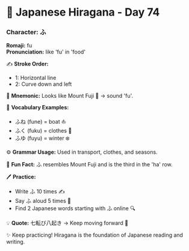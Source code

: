 # 📖 Japanese Hiragana - Day 74

### Character: ふ  
**Romaji:** fu  
**Pronunciation:** like 'fu' in 'food'  

✍️ **Stroke Order:**  
- 1: Horizontal line
- 2: Curve down and left

📝 **Mnemonic:** Looks like Mount Fuji 🗻 → sound 'fu'.  

📌 **Vocabulary Examples:**  
- ふね (fune) = boat ⛵
- ふく (fuku) = clothes 👕
- ふゆ (fuyu) = winter ❄️

⚙️ **Grammar Usage:** Used in transport, clothes, and seasons.  

🎉 **Fun Fact:** ふ resembles Mount Fuji and is the third in the 'ha' row.  

🖊️ **Practice:**  
- Write ふ 10 times ✍️
- Say ふ aloud 5 times 🎤
- Find 2 Japanese words starting with ふ online 🔍

💡 **Quote:** 七転び八起き → Keep moving forward 💪  

✨ Keep practicing! Hiragana is the foundation of Japanese reading and writing.
